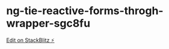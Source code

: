 # ng-tie-reactive-forms-throgh-wrapper-sgc8fu

[Edit on StackBlitz ⚡️](https://stackblitz.com/edit/ng-tie-reactive-forms-throgh-wrapper-sgc8fu)